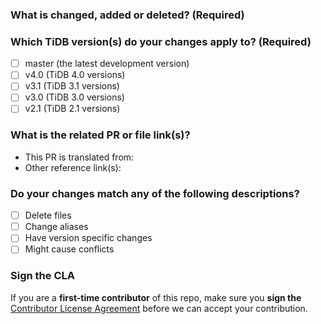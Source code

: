 <!--Thanks for your contribution to TiDB documentation. Please answer the following questions.-->

### What is changed, added or deleted? (Required)

<!--Tell us what you did and why.-->

### Which TiDB version(s) do your changes apply to? (Required)

<!-- You must choose the TiDB version(s) that your changes apply to. Fill in "x" in [] to tick the checkbox below.-->

- [ ] master (the latest development version)
- [ ] v4.0 (TiDB 4.0 versions)
- [ ] v3.1 (TiDB 3.1 versions)
- [ ] v3.0 (TiDB 3.0 versions)
- [ ] v2.1 (TiDB 2.1 versions)

### What is the related PR or file link(s)?

<!--Give us some reference link(s) that might help quickly review and merge your PR.-->

- This PR is translated from:
- Other reference link(s):

### Do your changes match any of the following descriptions?

<!-- Provide as much information as possible so that reviewers can review your changes more efficiently.
If you are not sure of the options, leave it as it is. -->

- [ ] Delete files
- [ ] Change aliases
- [ ] Have version specific changes <!-- If yes, please add the label "version-specific-changes-required"-->
- [ ] Might cause conflicts

### Sign the CLA

If you are a **first-time contributor** of this repo, make sure you **sign the** [Contributor License Agreement](https://cla-assistant.io/pingcap/docs) before we can accept your contribution.